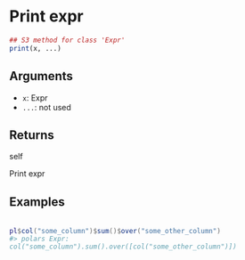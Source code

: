 # Print expr

```r
## S3 method for class 'Expr'
print(x, ...)
```

## Arguments

- `x`: Expr
- `...`: not used

## Returns

self

Print expr

## Examples

<pre class='r-example'> <code> <span class='r-in'><span></span></span>
<span class='r-in'><span><span class='va'>pl</span><span class='op'>$</span><span class='fu'>col</span><span class='op'>(</span><span class='st'>"some_column"</span><span class='op'>)</span><span class='op'>$</span><span class='fu'>sum</span><span class='op'>(</span><span class='op'>)</span><span class='op'>$</span><span class='fu'>over</span><span class='op'>(</span><span class='st'>"some_other_column"</span><span class='op'>)</span></span></span>
<span class='r-out co'><span class='r-pr'>#&gt;</span> polars Expr: col("some_column").sum().over([col("some_other_column")])</span>
 </code></pre>